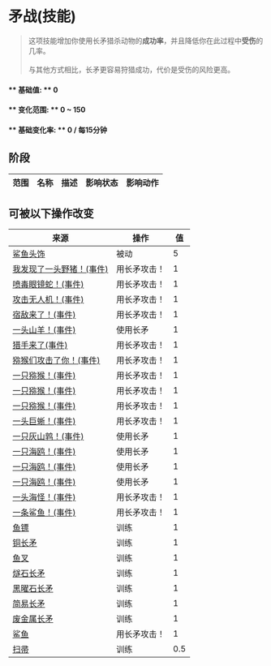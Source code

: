 # 矛战(技能)  
> 这项技能增加你使用长矛猎杀动物的<b>成功率</b>，并且降低你在此过程中<b>受伤</b>的几率。<br><br>与其他方式相比，长矛更容易狩猎成功，代价是受伤的风险更高。  
  
#### ** 基础值: ** 0   
#### ** 变化范围: ** 0 ~ 150  
#### ** 基础变化率: ** 0 / 每15分钟  
## 阶段  
范围  |  名称  |  描述  |  影响状态  |  影响动作  
----  |  ----  |  ----  |  ----  |  ----  
## 可被以下操作改变  
来源  |  操作  |  值  
----  |  ----  |  ----  
[鲨鱼头饰](SharkHeadpiece.md)  |  被动  |  5  
[我发现了一头野猪！(事件)](Event_BoarFight.md)  |  用长矛攻击！  |  1  
[喷毒眼镜蛇！(事件)](Event_CobraFight.md)  |  用长矛攻击！  |  1  
[攻击无人机！(事件)](Event_DroneFight.md)  |  用长矛攻击！  |  1  
[宿敌来了！(事件)](Event_EnemyFight.md)  |  用长矛攻击！  |  1  
[一头山羊！(事件)](Event_GoatFight.md)  |  使用长矛  |  1  
[猎手来了(事件)](Event_HunterFight.md)  |  用长矛攻击！  |  1  
[猕猴们攻击了你！(事件)](Event_MacaqueDenFight.md)  |  用长矛攻击！  |  1  
[一只猕猴！(事件)](Event_MacaqueFight.md)  |  用长矛攻击！  |  1  
[一只猕猴！(事件)](Event_MacaqueFightRaid.md)  |  用长矛攻击！  |  1  
[一只猕猴！(事件)](Event_MacaqueUndeadFight.md)  |  用长矛攻击！  |  1  
[一头巨蜥！(事件)](Event_MonitorFight.md)  |  用长矛攻击！  |  1  
[一只灰山鹑！(事件)](Event_PartridgeFight.md)  |  使用长矛  |  1  
[一只海鸥！(事件)](Event_SeagullFight.md)  |  使用长矛  |  1  
[一只海鸥！(事件)](Event_SeagullRaid.md)  |  使用长矛  |  1  
[一只海鸥！(事件)](Event_SeagullRaidCrop.md)  |  使用长矛  |  1  
[一头海怪！(事件)](Event_SeahoundFight.md)  |  用长矛攻击！  |  1  
[一条鲨鱼！(事件)](Event_SharkFight.md)  |  用长矛攻击！  |  1  
[鱼镖](HarpoonBone.md)  |  训练  |  1  
[铜长矛](SpearCopper.md)  |  训练  |  1  
[鱼叉](SpearFishing.md)  |  训练  |  1  
[燧石长矛](SpearFlint.md)  |  训练  |  1  
[黑曜石长矛](SpearObsidian.md)  |  训练  |  1  
[简易长矛](SpearRustic.md)  |  训练  |  1  
[废金属长矛](SpearScrap.md)  |  训练  |  1  
[鲨鱼](SharkVisitor.md)  |  用长矛攻击！  |  1  
[扫帚](Broom.md)  |  训练  |  0.5  

